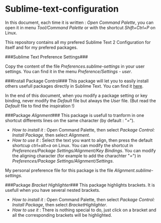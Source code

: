 Sublime-text-configuration
==========================

In this document, each time it is written : _Open Command Palette_, you can open it in menu _Tool/Command Palette_ or with the shortcut _Shift+Ctrl+P_ on Linux.

This repository contains all my prefered Sublime Text 2 Configuration for itself and for my prefered packages.

###Sublime Text Preference Settings###

Copy the content of the file _Preferences.sublime-settings_ in your user settings. You can find it in the menu _Preference/Settings - user_.

###Install Package Control###
This package will let you to easily install others usefull packages directly in Sublime Text.
You can find it [here](https://sublime.wbond.net/installation#st2).

In the end of this document, when you modify a package setting or key binding, never modify the _Default_ file but always the _User_ file. (But read the _Default_ file to find the inspiration !)

###Package _Alignment_###
This package is usefull to tranform in one shortcut differents lines on the same character (by default : "_=_").
* *How to install it* : Open Command Palette, then select _Package Control: Install Package_, then select _Alignment_.
* *How to use it* : Select the text you want to align, then press the default shortcup _ctrl+alt+a_ on Linux.
You can modify the shortcut in _Preferences/Package Settings/Alignment/Key Bindings_.
You can modify the aligning character (for example to add the charachter "_=_") in  _Preferences/Package Settings/Alignment/Settings_.

My personal preference file for this package is the file _Alignment.sublime-settings_.

###Package _Bracket Highlighter_###
This package highlights brackets. It is usefull when you have several nested brackets.
* *How to install it* : Open Command Palette, then select _Package Control: Install Package_, then select _BracketHighlighter_.
* *How to use it* : There is nothing special to do, just click on a bracket and all the corresponding brackets will be highlighted.


